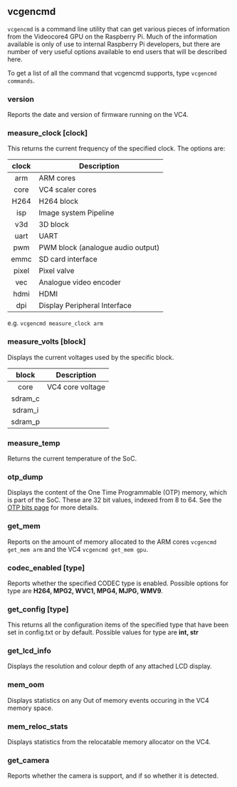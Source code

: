 ## vcgencmd 

`vcgencmd` is a command line utility that can get various pieces of information from the Videocore4 GPU on the Raspberry Pi. Much of the information available is only of use to internal Raspberry Pi developers, but there are number of very useful options available to end users that will be described here.

To get a list of all the command that vcgencmd supports, type `vcgencmd commands`.

### version

Reports the date and version of firmware running on the VC4. 

### measure_clock [clock]

This returns the current frequency of the specified clock. The options are:

| clock | Description |
|:-----:|-------------|
| arm   | ARM cores |
| core  | VC4 scaler cores |
| H264  | H264 block |
| isp   | Image system Pipeline |
| v3d   | 3D block |
| uart  | UART |
| pwm   | PWM block (analogue audio output) | 
| emmc  | SD card interface |
| pixel | Pixel valve |
| vec | Analogue video encoder |
| hdmi | HDMI |
| dpi | Display Peripheral Interface |

e.g. `vcgencmd measure_clock arm`

### measure_volts [block]

Displays the current voltages used by the specific block.

| block | Description |
|:-----:|-------------|
| core | VC4 core voltage |
| sdram_c | |
| sdram_i | |
| sdram_p | |

### measure_temp

Returns the current temperature of the SoC. 

### otp_dump

Displays the content of the One Time Programmable (OTP) memory, which is part of the SoC. These are 32 bit values, indexed from 8 to 64. See the [OTP bits page](../../../hardware/raspberrypi/otpbits.md) for more details.

### get_mem

Reports on the amount of memory allocated to the ARM cores `vcgencmd get_mem arm` and the VC4 `vcgencmd get_mem gpu`.

### codec_enabled [type]

Reports whether the specified CODEC type is enabled. Possible options for type are **H264, MPG2, WVC1, MPG4, MJPG, WMV9**.

### get_config [type]

This returns all the configuration items of the specified type that have been set in config.txt or by default. Possible values for type are **int, str**

### get_lcd_info

Displays the resolution and colour depth of any attached LCD display.

### mem_oom

Displays statistics on any Out of memory events occuring in the VC4 memory space.

### mem_reloc_stats

Displays statistics from the relocatable memory allocator on the VC4.

### get_camera

Reports whether the camera is support, and if so whether it is detected.






